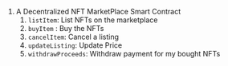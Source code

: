 1. A Decentralized NFT MarketPlace Smart Contract
    1. `listItem`: List NFTs on the marketplace
    2. `buyItem` : Buy the NFTs
    3. `cancelItem`: Cancel a listing
    4. `updateListing`:  Update Price
    5. `withdrawProceeds`: Withdraw payment for my bought NFTs

